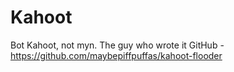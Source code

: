 # Kahoot
Bot Kahoot, not myn.
The guy who wrote it GitHub - https://github.com/maybepiffpuffas/kahoot-flooder

